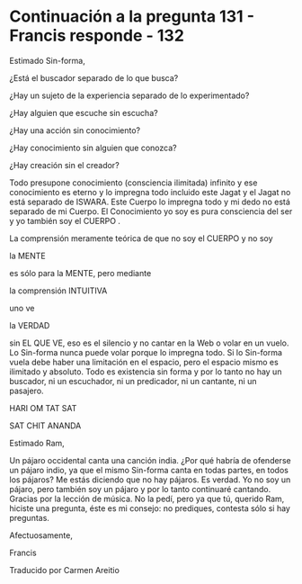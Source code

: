 # Continuación a la pregunta 131 - Francis responde - 132

Estimado Sin-forma,

¿Está el buscador separado de lo que busca?

¿Hay un sujeto de la experiencia separado de lo experimentado?

¿Hay alguien que escuche sin escucha?

¿Hay una acción sin conocimiento?

¿Hay conocimiento sin alguien que conozca?

¿Hay creación sin el creador?

Todo presupone conocimiento (consciencia ilimitada) infinito y ese conocimiento es eterno y lo impregna todo incluido este Jagat y el Jagat no está separado de ISWARA. Este Cuerpo lo impregna todo y mi dedo no está separado de mi Cuerpo. El Conocimiento yo soy es pura consciencia del ser y yo también soy el CUERPO .

La comprensión meramente teórica de que no soy el CUERPO y no soy 

la MENTE

es sólo para la MENTE, pero mediante 

la comprensión INTUITIVA

uno ve 

la VERDAD

sin EL QUE VE, eso es el silencio y no cantar en la Web o volar en un vuelo. Lo Sin-forma nunca puede volar porque lo impregna todo. Si lo Sin-forma vuela debe haber una limitación en el espacio, pero el espacio mismo es ilimitado y absoluto. Todo es existencia sin forma y por lo tanto no hay un buscador, ni un escuchador, ni un predicador, ni un cantante, ni un pasajero.

HARI OM TAT SAT

SAT CHIT ANANDA

Estimado Ram,

Un pájaro occidental canta una canción india. ¿Por qué habría de ofenderse un pájaro indio, ya que el mismo Sin-forma canta en todas partes, en todos los pájaros? Me estás diciendo que no hay pájaros. Es verdad. Yo no soy un pájaro, pero también soy un pájaro y por lo tanto continuaré cantando. Gracias por la lección de música. No la pedí, pero ya que tú, querido Ram, hiciste una pregunta, éste es mi consejo: no prediques, contesta sólo si hay preguntas.

Afectuosamente, 

Francis 

Traducido por Carmen Areitio

